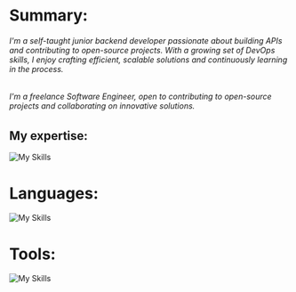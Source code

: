 # Summary:
###### I'm a self-taught junior backend developer passionate about building APIs and contributing to open-source projects. With a growing set of DevOps skills, I enjoy crafting efficient, scalable solutions and continuously learning in the process.
###### I'm a freelance Software Engineer, open to contributing to open-source projects and collaborating on innovative solutions.

## My expertise:
![My Skills](https://go-skill-icons.vercel.app/api/icons?i=fastapi,django,linux,postgresql)


# Languages:
![My Skills](https://go-skill-icons.vercel.app/api/icons?i=python,bash,cs,html,css,js,sass)


# Tools:
![My Skills](https://go-skill-icons.vercel.app/api/icons?i=docker,nginx,ansible,git,postgresql,mongodb,grafana,prometheus,debian,ubuntu,bsd,arduino,jekyll,hugo,digitalocean,azure,raspberrypi,zed,vscodium,tor)
